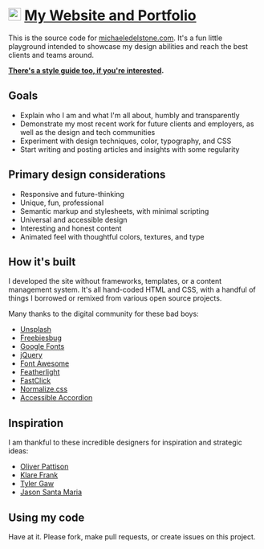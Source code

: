 # [<img src="http://michaeledelstone.com/images/favicon.png" width="25px" />](http://michaeledelstone.com) [My Website and Portfolio](http://michaeledelstone.com)

This is the source code for [michaeledelstone.com](http://michaeledelstone.com). It's a fun little playground intended to showcase my design abilities and reach the best clients and teams around.

**[There's a style guide too, if you're interested](http://michaeledelstone.com/styleguide).**

## Goals

* Explain who I am and what I'm all about, humbly and transparently
* Demonstrate my most recent work for future clients and employers, as well as the design and tech communities
* Experiment with design techniques, color, typography, and CSS
* Start writing and posting articles and insights with some regularity

## Primary design considerations

* Responsive and future-thinking
* Unique, fun, professional
* Semantic markup and stylesheets, with minimal scripting
* Universal and accessible design
* Interesting and honest content
* Animated feel with thoughtful colors, textures, and type

## How it's built

I developed the site without frameworks, templates, or a content management system. It's all hand-coded HTML and CSS, with a handful of things I borrowed or remixed from various open source projects.

Many thanks to the digital community for these bad boys:

* [Unsplash](https://unsplash.com/)
* [Freebiesbug](http://freebiesbug.com/)
* [Google Fonts](https://github.com/google/fonts)
* [jQuery](https://github.com/jquery/jquery)
* [Font Awesome](https://github.com/FortAwesome/Font-Awesome)
* [Featherlight](https://github.com/noelboss/featherlight)
* [FastClick](https://github.com/ftlabs/fastclick)
* [Normalize.css](https://github.com/necolas/normalize.css)
* [Accessible Accordion](https://github.com/nico3333fr/jquery-accessible-accordion-aria)

## Inspiration

I am thankful to these incredible designers for inspiration and strategic ideas:

* [Oliver Pattison](https://olivermak.es/)
* [Klare Frank](http://klare.io/)
* [Tyler Gaw](https://tylergaw.com/)
* [Jason Santa Maria](http://jasonsantamaria.com/)

## Using my code

Have at it. Please fork, make pull requests, or create issues on this project.
